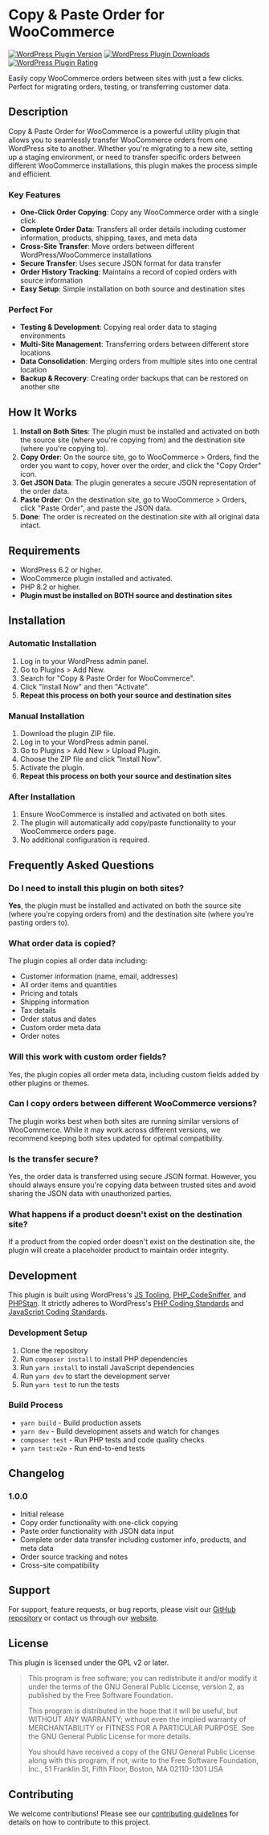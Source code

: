 # Copy & Paste Order for WooCommerce

[![WordPress Plugin Version](https://img.shields.io/wordpress/plugin/v/copy-paste-order-for-woocommerce.svg)](https://wordpress.org/plugins/copy-paste-order-for-woocommerce/)
[![WordPress Plugin Downloads](https://img.shields.io/wordpress/plugin/dt/copy-paste-order-for-woocommerce.svg)](https://wordpress.org/plugins/copy-paste-order-for-woocommerce/)
[![WordPress Plugin Rating](https://img.shields.io/wordpress/plugin/r/copy-paste-order-for-woocommerce.svg)](https://wordpress.org/plugins/copy-paste-order-for-woocommerce/)

Easily copy WooCommerce orders between sites with just a few clicks. Perfect for migrating orders, testing, or transferring customer data.

## Description

Copy & Paste Order for WooCommerce is a powerful utility plugin that allows you to seamlessly transfer WooCommerce orders from one WordPress site to another. Whether you're migrating to a new site, setting up a staging environment, or need to transfer specific orders between different WooCommerce installations, this plugin makes the process simple and efficient.

### Key Features

- **One-Click Order Copying**: Copy any WooCommerce order with a single click
- **Complete Order Data**: Transfers all order details including customer information, products, shipping, taxes, and meta data
- **Cross-Site Transfer**: Move orders between different WordPress/WooCommerce installations
- **Secure Transfer**: Uses secure JSON format for data transfer
- **Order History Tracking**: Maintains a record of copied orders with source information
- **Easy Setup**: Simple installation on both source and destination sites

### Perfect For

- **Testing & Development**: Copying real order data to staging environments
- **Multi-Site Management**: Transferring orders between different store locations
- **Data Consolidation**: Merging orders from multiple sites into one central location
- **Backup & Recovery**: Creating order backups that can be restored on another site

## How It Works

1. **Install on Both Sites**: The plugin must be installed and activated on both the source site (where you're copying from) and the destination site (where you're copying to).
2. **Copy Order**: On the source site, go to WooCommerce > Orders, find the order you want to copy, hover over the order, and click the "Copy Order" icon.
3. **Get JSON Data**: The plugin generates a secure JSON representation of the order data.
4. **Paste Order**: On the destination site, go to WooCommerce > Orders, click "Paste Order", and paste the JSON data.
5. **Done**: The order is recreated on the destination site with all original data intact.

## Requirements

- WordPress 6.2 or higher.
- WooCommerce plugin installed and activated.
- PHP 8.2 or higher.
- **Plugin must be installed on BOTH source and destination sites**

## Installation

### Automatic Installation

1. Log in to your WordPress admin panel.
2. Go to Plugins > Add New.
3. Search for "Copy & Paste Order for WooCommerce".
4. Click "Install Now" and then "Activate".
5. **Repeat this process on both your source and destination sites**

### Manual Installation

1. Download the plugin ZIP file.
2. Log in to your WordPress admin panel.
3. Go to Plugins > Add New > Upload Plugin.
4. Choose the ZIP file and click "Install Now".
5. Activate the plugin.
6. **Repeat this process on both your source and destination sites**

### After Installation

1. Ensure WooCommerce is installed and activated on both sites.
2. The plugin will automatically add copy/paste functionality to your WooCommerce orders page.
3. No additional configuration is required.

## Frequently Asked Questions

### Do I need to install this plugin on both sites?

**Yes**, the plugin must be installed and activated on both the source site (where you're copying orders from) and the destination site (where you're pasting orders to).

### What order data is copied?

The plugin copies all order data including:
- Customer information (name, email, addresses)
- All order items and quantities
- Pricing and totals
- Shipping information
- Tax details
- Order status and dates
- Custom order meta data
- Order notes

### Will this work with custom order fields?

Yes, the plugin copies all order meta data, including custom fields added by other plugins or themes.

### Can I copy orders between different WooCommerce versions?

The plugin works best when both sites are running similar versions of WooCommerce. While it may work across different versions, we recommend keeping both sites updated for optimal compatibility.

### Is the transfer secure?

Yes, the order data is transferred using secure JSON format. However, you should always ensure you're copying data between trusted sites and avoid sharing the JSON data with unauthorized parties.

### What happens if a product doesn't exist on the destination site?

If a product from the copied order doesn't exist on the destination site, the plugin will create a placeholder product to maintain order integrity.

## Development

This plugin is built using WordPress's [JS Tooling](https://developer.wordpress.org/block-editor/reference-guides/packages/packages-scripts/), [PHP_CodeSniffer](https://github.com/squizlabs/PHP_CodeSniffer), and [PHPStan](https://phpstan.org/). It strictly adheres to WordPress's [PHP Coding Standards](https://developer.wordpress.org/coding-standards/wordpress-coding-standards/) and [JavaScript Coding Standards](https://developer.wordpress.org/coding-standards/javascript/).

### Development Setup

1. Clone the repository
2. Run `composer install` to install PHP dependencies
3. Run `yarn install` to install JavaScript dependencies
4. Run `yarn dev` to start the development server
5. Run `yarn test` to run the tests

### Build Process

- `yarn build` - Build production assets
- `yarn dev` - Build development assets and watch for changes
- `composer test` - Run PHP tests and code quality checks
- `yarn test:e2e` - Run end-to-end tests

## Changelog

### 1.0.0
- Initial release
- Copy order functionality with one-click copying
- Paste order functionality with JSON data input
- Complete order data transfer including customer info, products, and meta data
- Order source tracking and notes
- Cross-site compatibility

## Support

For support, feature requests, or bug reports, please visit our [GitHub repository](https://github.com/dream-encode/copy-paste-order-for-woocommerce) or contact us through our [website](https://dream-encode.com/).

## License

This plugin is licensed under the GPL v2 or later.

> This program is free software; you can redistribute it and/or modify it under the terms of the GNU General Public License, version 2, as published by the Free Software Foundation.
>
> This program is distributed in the hope that it will be useful, but WITHOUT ANY WARRANTY; without even the implied warranty of MERCHANTABILITY or FITNESS FOR A PARTICULAR PURPOSE. See the GNU General Public License for more details.
>
> You should have received a copy of the GNU General Public License along with this program; if not, write to the Free Software Foundation, Inc., 51 Franklin St, Fifth Floor, Boston, MA 02110-1301 USA

## Contributing

We welcome contributions! Please see our [contributing guidelines](CONTRIBUTING.md) for details on how to contribute to this project.